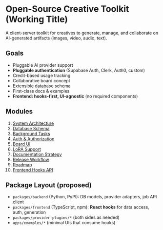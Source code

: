 # Open-Source Creative Toolkit (Working Title)

A client-server toolkit for creatives to generate, manage, and collaborate on AI-generated artifacts (images, video, audio, text).

## Goals
- Pluggable AI provider support
- **Pluggable authentication** (Supabase Auth, Clerk, Auth0, custom)
- Credit-based usage tracking
- Collaborative board concept
- Extensible database schema
- First-class docs & examples
- **Frontend: hooks-first, UI-agnostic** (no required components)

## Modules
1. [System Architecture](01-system-architecture.md)
2. [Database Schema](02-database-schema.md)
3. [Background Tasks](03-background-tasks.md)
4. [Auth & Authorization](04-auth-authorization.md)
5. [Board UI](05-board-ui.md)
6. [LoRA Support](06-lora-support.md)
7. [Documentation Strategy](07-docs-strategy.md)
8. [Release Workflow](08-release-workflow.md)
9. [Roadmap](09-roadmap.md)
10. [Frontend Hooks API](10-frontend-hooks.md)

## Package Layout (proposed)
- `packages/backend` (Python, PyPI): DB models, provider adapters, job API client
- `packages/frontend` (TypeScript, npm): **React hooks** for data access, auth, generation
- `packages/provider-plugins/*` (both sides as needed)
- `apps/examples/*` (minimal UIs that consume hooks)

